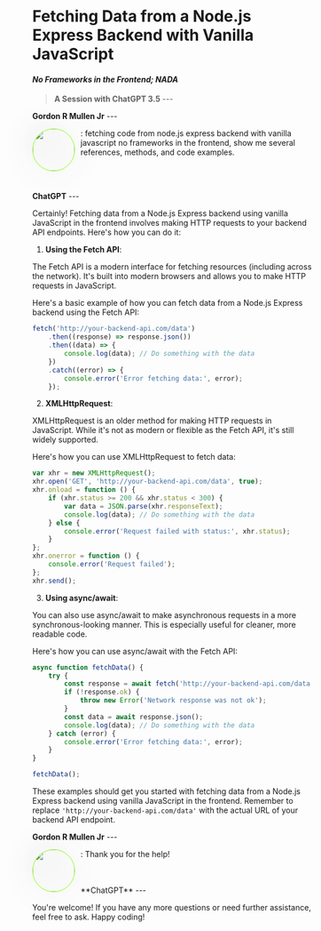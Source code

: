 # Fetching Data from a Node.js Express Backend with Vanilla JavaScript

#### **_No Frameworks in the Frontend; NADA_**

> **A Session with ChatGPT 3.5** ---

**Gordon R Mullen Jr** ---

<img src="https://s.gravatar.com/avatar/8919c21a69fc2528689eb1832c8ed37f?s=480&r=pg&d=https%3A%2F%2Fcdn.auth0.com%2Favatars%2Fwe.png" style="border-radius: 50%; float: left; margin-right: 10px; width: 75px; filter: drop-shadow(0rem 0rem 1.5rem hsla(257, 27%, 10%, 0.793)); border: solid 1.4px hsla(90, 100%, 50%, 0.993);" />

: fetching code from node.js express backend with vanilla javascript no frameworks in the frontend, show me several references, methods, and code examples.

<br />
<br />

**ChatGPT** ---

Certainly! Fetching data from a Node.js Express backend using vanilla JavaScript in the frontend involves making HTTP requests to your backend API endpoints. Here's how you can do it:

1. **Using the Fetch API**:

The Fetch API is a modern interface for fetching resources (including across the network). It's built into modern browsers and allows you to make HTTP requests in JavaScript.

Here's a basic example of how you can fetch data from a Node.js Express backend using the Fetch API:

```javascript
fetch('http://your-backend-api.com/data')
    .then((response) => response.json())
    .then((data) => {
        console.log(data); // Do something with the data
    })
    .catch((error) => {
        console.error('Error fetching data:', error);
    });
```

2. **XMLHttpRequest**:

XMLHttpRequest is an older method for making HTTP requests in JavaScript. While it's not as modern or flexible as the Fetch API, it's still widely supported.

Here's how you can use XMLHttpRequest to fetch data:

```javascript
var xhr = new XMLHttpRequest();
xhr.open('GET', 'http://your-backend-api.com/data', true);
xhr.onload = function () {
    if (xhr.status >= 200 && xhr.status < 300) {
        var data = JSON.parse(xhr.responseText);
        console.log(data); // Do something with the data
    } else {
        console.error('Request failed with status:', xhr.status);
    }
};
xhr.onerror = function () {
    console.error('Request failed');
};
xhr.send();
```

3. **Using async/await**:

You can also use async/await to make asynchronous requests in a more synchronous-looking manner. This is especially useful for cleaner, more readable code.

Here's how you can use async/await with the Fetch API:

```javascript
async function fetchData() {
    try {
        const response = await fetch('http://your-backend-api.com/data');
        if (!response.ok) {
            throw new Error('Network response was not ok');
        }
        const data = await response.json();
        console.log(data); // Do something with the data
    } catch (error) {
        console.error('Error fetching data:', error);
    }
}

fetchData();
```

These examples should get you started with fetching data from a Node.js Express backend using vanilla JavaScript in the frontend. Remember to replace `'http://your-backend-api.com/data'` with the actual URL of your backend API endpoint.

**Gordon R Mullen Jr** ---

<img src="https://s.gravatar.com/avatar/8919c21a69fc2528689eb1832c8ed37f?s=480&r=pg&d=https%3A%2F%2Fcdn.auth0.com%2Favatars%2Fwe.png" style="border-radius: 50%; float: left; margin-right: 10px; width: 75px; filter: drop-shadow(0rem 0rem 1.5rem hsla(257, 27%, 10%, 0.793)); border: solid 1.4px hsla(90, 100%, 50%, 0.993);" />

: Thank you for the help!

<br />
<br />
**ChatGPT** ---

You're welcome! If you have any more questions or need further assistance, feel free to ask. Happy coding!
